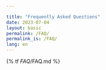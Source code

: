 ```yaml
---

title: "Frequently Asked Questions"
date: 2023-07-04
layout: basic
permalink: /FAQ/
permalink_is: /FAQ/
lang: en
---
```

{% tf _FAQ_/FAQ.md %}